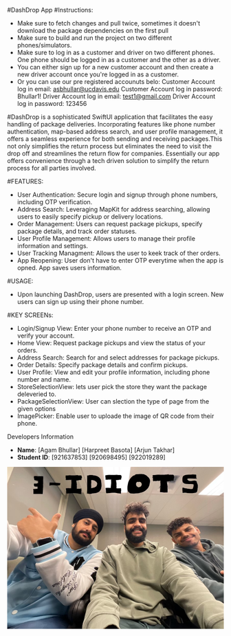 #DashDrop App
#Instructions:
- Make sure to fetch changes and pull twice, sometimes it doesn't download the package dependencies on the first pull
- Make sure to build and run the project on two different phones/simulators.
- Make sure to log in as a customer and driver on two different phones. One phone should be logged in as a customer and the other as a driver. 
- You can either sign up for a new customer account and then create a new driver account once you're logged in as a customer.
- Or you can use our pre registered accounuts belo:
Customer Account log in email: asbhullar@ucdavis.edu
Customer Account log in password: Bhullar1!
Driver Account log in email: test1@gmail.com
Driver Account log in password: 123456
                                    
#DashDrop is a sophisticated SwiftUI application that facilitates the easy handling of package deliveries. Incorporating features like phone number
authentication, map-based address search, and user profile management, it offers a seamless experience for both sending and receiving packages.This not only
simplifies the return process but eliminates the need to visit the drop off and streamlines the return flow for companies. Essentially our app offers
convenience through a tech driven solution to simplify the return process for all parties involved.

#FEATURES:
- User Authentication: Secure login and signup through phone numbers, including OTP verification.
- Address Search: Leveraging MapKit for address searching, allowing users to easily specify pickup or delivery locations.
- Order Management: Users can request package pickups, specify package details, and track order statuses.
- User Profile Management: Allows users to manage their profile information and settings.
- User Tracking Managment: Allows the user to keek track of ther orders.
- App Reopening: User don't have to enter OTP everytime when the app is opned. App saves users information.

#USAGE:
- Upon launching DashDrop, users are presented with a login screen. New users can sign up using their phone number.

#KEY SCREENs:
- Login/Signup View: Enter your phone number to receive an OTP and verify your account.
- Home View: Request package pickups and view the status of your orders.
- Address Search: Search for and select addresses for package pickups.
- Order Details: Specify package details and confirm pickups.
- User Profile: View and edit your profile information, including phone number and name.
- StoreSelectionView: lets user pick the store they want the package deleveried to.
- PackageSelectionView: User can slection the type of page from the given options
- ImagePicker: Enable user to uploade the image of QR code from their phone.

 Developers Information
- **Name**: [Agam Bhullar] [Harpreet Basota] [Arjun Takhar]
- **Student ID**: [921637853] [920698495] [922019289]

![3 Idiots](3Idiots.png)



 

